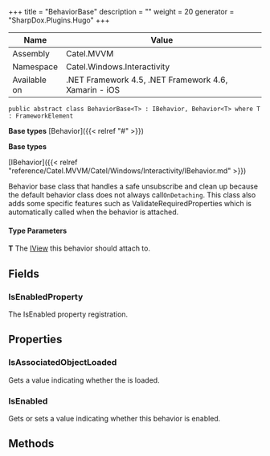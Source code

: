 

+++
title = "BehaviorBase" 
description = ""
weight = 20
generator = "SharpDox.Plugins.Hugo"
+++

Name|Value
---|---
Assembly|Catel.MVVM
Namespace|Catel.Windows.Interactivity
Available on|.NET Framework 4.5, .NET Framework 4.6, Xamarin - iOS

```
public abstract class BehaviorBase<T> : IBehavior, Behavior<T> where T : FrameworkElement 
```

**Base types**
[Behavior]({{< relref "#" >}})

**Base types**

[IBehavior]({{< relref "reference/Catel.MVVM/Catel/Windows/Interactivity/IBehavior.md" >}})

Behavior base class that handles a safe unsubscribe and clean up because the default behavior class does not always call`OnDetaching`. This class also adds some specific features such as ValidateRequiredProperties which is automatically called when the behavior is attached.

#### Type Parameters

**T**
The [IView](#) this behavior should attach to.

## Fields

### IsEnabledProperty

The IsEnabled property registration.

## Properties

### IsAssociatedObjectLoaded

Gets a value indicating whether the is loaded.

### IsEnabled

Gets or sets a value indicating whether this behavior is enabled.

## Methods

